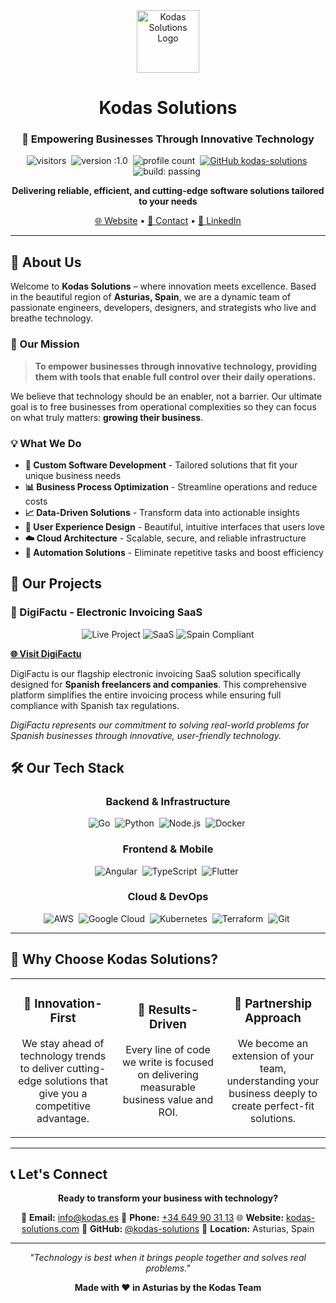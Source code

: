 <div align="center">
  <img src="https://kodas-solutions.com/images/logo_white.png" alt="Kodas Solutions Logo" width="100"/>

  # Kodas Solutions

  ### 🚀 Empowering Businesses Through Innovative Technology

  ![visitors](https://visitor-badge.laobi.icu/badge?page_id=kodas-solutions.kodas-solutions)&nbsp;
  ![version :1.0](https://img.shields.io/badge/version-1.0-informational)&nbsp;
  ![profile count](https://komarev.com/ghpvc/?username=kodas-solutions&color=blue)&nbsp;
  [![GitHub kodas-solutions](https://img.shields.io/github/followers/kodas-solutions?label=follow&style=social)](https://github.com/kodas-solutions)&nbsp;
  ![build: passing](https://img.shields.io/badge/build-passing-success)&nbsp;

  **Delivering reliable, efficient, and cutting-edge software solutions tailored to your needs**

  [🌐 Website](https://kodas-solutions.com) • [📧 Contact](mailto:losada@kodas.es) • [💼 LinkedIn](https://linkedin.com/company/kodas-solutions)
</div>

---

## 👋 About Us

Welcome to **Kodas Solutions** – where innovation meets excellence. Based in the beautiful region of **Asturias, Spain**, we are a dynamic team of passionate engineers, developers, designers, and strategists who live and breathe technology.

### 🎯 Our Mission

> **To empower businesses through innovative technology, providing them with tools that enable full control over their daily operations.**

We believe that technology should be an enabler, not a barrier. Our ultimate goal is to free businesses from operational complexities so they can focus on what truly matters: **growing their business**.

### 💡 What We Do

- **🔧 Custom Software Development** - Tailored solutions that fit your unique business needs
- **📊 Business Process Optimization** - Streamline operations and reduce costs
- **📈 Data-Driven Solutions** - Transform data into actionable insights
- **🎨 User Experience Design** - Beautiful, intuitive interfaces that users love
- **☁️ Cloud Architecture** - Scalable, secure, and reliable infrastructure
- **🤖 Automation Solutions** - Eliminate repetitive tasks and boost efficiency

## 🚀 Our Projects

### 📄 DigiFactu - Electronic Invoicing SaaS

<div align="center">
  <img src="https://img.shields.io/badge/-Live%20Project-success?style=for-the-badge" alt="Live Project"/>
  <img src="https://img.shields.io/badge/-SaaS-blue?style=for-the-badge" alt="SaaS"/>
  <img src="https://img.shields.io/badge/-Spain%20Compliant-green?style=for-the-badge" alt="Spain Compliant"/>
</div>

**[🌐 Visit DigiFactu](https://digifactu.com)**

DigiFactu is our flagship electronic invoicing SaaS solution specifically designed for **Spanish freelancers and companies**. This comprehensive platform simplifies the entire invoicing process while ensuring full compliance with Spanish tax regulations.

*DigiFactu represents our commitment to solving real-world problems for Spanish businesses through innovative, user-friendly technology.*

## 🛠️ Our Tech Stack

<div align="center">

### Backend & Infrastructure
![Go](https://img.shields.io/badge/-Go-00ADD8?style=for-the-badge&logo=go&logoColor=white)&nbsp;
![Python](https://img.shields.io/badge/-Python-3776AB?style=for-the-badge&logo=python&logoColor=white)&nbsp;
![Node.js](https://img.shields.io/badge/-Node.js-339933?style=for-the-badge&logo=node.js&logoColor=white)&nbsp;
![Docker](https://img.shields.io/badge/-Docker-2496ED?style=for-the-badge&logo=docker&logoColor=white)&nbsp;

### Frontend & Mobile
![Angular](https://img.shields.io/badge/-Angular-DD0031?style=for-the-badge&logo=angular&logoColor=white)&nbsp;
![TypeScript](https://img.shields.io/badge/-TypeScript-3178C6?style=for-the-badge&logo=typescript&logoColor=white)&nbsp;
![Flutter](https://img.shields.io/badge/-Flutter-02569B?style=for-the-badge&logo=flutter&logoColor=white)&nbsp;

### Cloud & DevOps
![AWS](https://img.shields.io/badge/-AWS-232F3E?style=for-the-badge&logo=amazon-aws&logoColor=white)&nbsp;
![Google Cloud](https://img.shields.io/badge/-Google%20Cloud-4285F4?style=for-the-badge&logo=google-cloud&logoColor=white)&nbsp;
![Kubernetes](https://img.shields.io/badge/-Kubernetes-326CE5?style=for-the-badge&logo=kubernetes&logoColor=white)&nbsp;
![Terraform](https://img.shields.io/badge/-Terraform-623CE4?style=for-the-badge&logo=terraform&logoColor=white)&nbsp;
![Git](https://img.shields.io/badge/-Git-F05032?style=for-the-badge&logo=git&logoColor=white)&nbsp;

</div>

---

## 🌟 Why Choose Kodas Solutions?

<table>
<tr>
<td width="33%" align="center">
<h3>🚀 Innovation-First</h3>
<p>We stay ahead of technology trends to deliver cutting-edge solutions that give you a competitive advantage.</p>
</td>
<td width="33%" align="center">
<h3>🎯 Results-Driven</h3>
<p>Every line of code we write is focused on delivering measurable business value and ROI.</p>
</td>
<td width="33%" align="center">
<h3>🤝 Partnership Approach</h3>
<p>We become an extension of your team, understanding your business deeply to create perfect-fit solutions.</p>
</td>
</tr>
</table>

---

## 📞 Let's Connect

<div align="center">

**Ready to transform your business with technology?**

📧 **Email:** [info@kodas.es](mailto:losada@kodas.es)
📱 **Phone:** [+34 649 90 31 13](tel:+34649903113)
🌐 **Website:** [kodas-solutions.com](https://kodas-solutions.com)
🐙 **GitHub:** [@kodas-solutions](https://github.com/kodas-solutions)
📍 **Location:** Asturias, Spain

---

*"Technology is best when it brings people together and solves real problems."*

**Made with ❤️ in Asturias by the Kodas Team**

</div>
